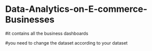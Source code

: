 # Data-Analytics-on-E-commerce-Businesses

#it contains all the business dashboards

#you need to change the dataset according to your dataset

